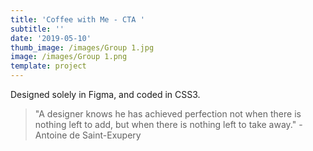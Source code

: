 ```yaml
---
title: 'Coffee with Me - CTA '
subtitle: ''
date: '2019-05-10'
thumb_image: /images/Group 1.jpg
image: /images/Group 1.png
template: project
---
```

Designed solely in Figma, and coded in CSS3. 





> "A designer knows he has achieved perfection not when there is nothing left to add, but when there is nothing left to take away." -Antoine de Saint-Exupery
